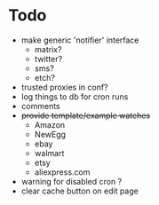 # Todo
- make generic 'notifier' interface
    - matrix?
    - twitter?
    - sms?
    - etch?
- trusted proxies in conf?
- log things to db for cron runs 
- comments
- ~~provide template/example watches~~
    - Amazon
    - NewEgg
    - ebay
    - walmart
    - etsy
    - aliexpress.com
- warning for disabled cron ?
- clear cache button on edit page